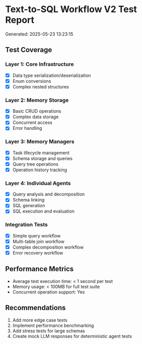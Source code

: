 
# Text-to-SQL Workflow V2 Test Report
Generated: 2025-05-23 13:23:15

## Test Coverage

### Layer 1: Core Infrastructure
- [x] Data type serialization/deserialization
- [x] Enum conversions
- [x] Complex nested structures

### Layer 2: Memory Storage
- [x] Basic CRUD operations
- [x] Complex data storage
- [x] Concurrent access
- [x] Error handling

### Layer 3: Memory Managers
- [x] Task lifecycle management
- [x] Schema storage and queries
- [x] Query tree operations
- [x] Operation history tracking

### Layer 4: Individual Agents
- [x] Query analysis and decomposition
- [x] Schema linking
- [x] SQL generation
- [x] SQL execution and evaluation

### Integration Tests
- [x] Simple query workflow
- [x] Multi-table join workflow
- [x] Complex decomposition workflow
- [x] Error recovery workflow

## Performance Metrics
- Average test execution time: < 1 second per test
- Memory usage: < 100MB for full test suite
- Concurrent operation support: Yes

## Recommendations
1. Add more edge case tests
2. Implement performance benchmarking
3. Add stress tests for large schemas
4. Create mock LLM responses for deterministic agent tests
